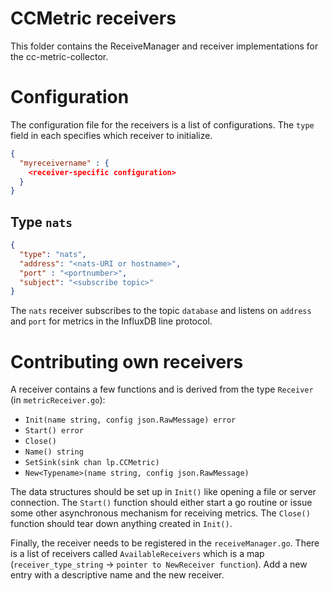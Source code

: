 # CCMetric receivers

This folder contains the ReceiveManager and receiver implementations for the cc-metric-collector.

# Configuration

The configuration file for the receivers is a list of configurations. The `type` field in each specifies which receiver to initialize.

```json
{
  "myreceivername" : {
    <receiver-specific configuration>
  }
}
```


## Type `nats`

```json
{
  "type": "nats",
  "address": "<nats-URI or hostname>",
  "port" : "<portnumber>",
  "subject": "<subscribe topic>"
}
```

The `nats` receiver subscribes to the topic `database` and listens on `address` and `port` for metrics in the InfluxDB line protocol.

# Contributing own receivers
A receiver contains a few functions and is derived from the type `Receiver` (in `metricReceiver.go`):
* `Init(name string, config json.RawMessage) error`
* `Start() error`
* `Close()`
* `Name() string`
* `SetSink(sink chan lp.CCMetric)`
* `New<Typename>(name string, config json.RawMessage)`

The data structures should be set up in `Init()` like opening a file or server connection. The `Start()` function should either start a go routine or issue some other asynchronous mechanism for receiving metrics. The `Close()` function should tear down anything created in `Init()`.

Finally, the receiver needs to be registered in the `receiveManager.go`. There is a list of receivers called `AvailableReceivers` which is a map (`receiver_type_string` -> `pointer to NewReceiver function`). Add a new entry with a descriptive name and the new receiver.
